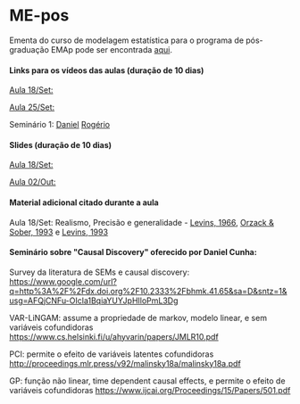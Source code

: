# ME-pos
Ementa do curso de modelagem estatística para o programa de pós-graduação EMAp pode ser encontrada [aqui](https://github.com/claustru/ME-pos/blob/master/Docs/EmentaModelagemEstatisticaMestradoClaudioStruchiner.pdf).

#### Links para os vídeos das aulas (duração de 10 dias)
[Aula 18/Set:](https://fgvbr-my.sharepoint.com/:f:/g/personal/claudio_struchiner_fgv_br/ErIYlWz7xoZNp-hhk8eCi-gBL3Het1sYuew43rK-9J_lGg?e=r7NMdL)

[Aula 25/Set:](https://fgvbr-my.sharepoint.com/:f:/g/personal/claudio_struchiner_fgv_br/Ei2mUDuM5xNKhqGBY3eg-3sBN8KNbgQ8gkVjJEpk4es7WA?e=AUelg0)

Seminário 1: [Daniel](https://fgvbr-my.sharepoint.com/:b:/g/personal/claudio_struchiner_fgv_br/EfHyPAf3vu5EjLamsRZHQrEBJ4cioUTN-Wd_7-sdcSwyzA?e=qBHLHo)
             [Rogério](https://fgvbr-my.sharepoint.com/:b:/g/personal/claudio_struchiner_fgv_br/ESyGGhZCXdRDnyaYPU2NDF0Bx7-p4i7RyiYxUarfsk4e6w?e=GFxgaG)

#### Slides (duração de 10 dias)
[Aula 18/Set:](https://fgvbr-my.sharepoint.com/:f:/g/personal/claudio_struchiner_fgv_br/EvsVJ-FJi2hErgWKL-HzMfIBbrIAdWRb_bSxCZjnYkFTGQ?e=zveSlZ)

[Aula 02/Out:](https://fgvbr-my.sharepoint.com/:f:/g/personal/claudio_struchiner_fgv_br/EklvxAqIpAZNgjTiXixadNIBL6a2IgU1EimHI5PKfQeEZQ?e=UZDPVa)

#### Material adicional citado durante a aula

Aula 18/Set: Realismo, Precisão e generalidade - [Levins, 1966](https://www.jstor.org/stable/pdf/27836590.pdf?casa_token=7tSi2uV0FvMAAAAA:pOA0tm3YnGbEgyv6GWFHQp0skImzirrSRkOznEPGnrhh8ATBAXMC9GTOuIkUWLw55pGTz4dX6SEdCJmW546H7aNyEvgSAo58uphzbEXPLUf029BaaQQzhA), [Orzack & Sober, 1993](https://www.jstor.org/stable/pdf/3037250.pdf) e [Levins, 1993](https://www.jstor.org/stable/pdf/3037251.pdf)

#### Seminário sobre "Causal Discovery" oferecido por Daniel Cunha:

Survey da literatura de SEMs e causal discovery:
https://www.google.com/url?q=http%3A%2F%2Fdx.doi.org%2F10.2333%2Fbhmk.41.65&sa=D&sntz=1&usg=AFQjCNFu-OIcla1BqiaYUYJpHIloPmL3Dg

VAR-LiNGAM: assume a propriedade de markov, modelo linear, e sem variáveis cofundidoras
https://www.cs.helsinki.fi/u/ahyvarin/papers/JMLR10.pdf

PCI: permite o efeito de variáveis latentes cofundidoras
http://proceedings.mlr.press/v92/malinsky18a/malinsky18a.pdf

GP: função não linear, time dependent causal effects, e permite o efeito de variáveis cofundidoras
https://www.ijcai.org/Proceedings/15/Papers/501.pdf


